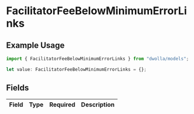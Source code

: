 # FacilitatorFeeBelowMinimumErrorLinks

## Example Usage

```typescript
import { FacilitatorFeeBelowMinimumErrorLinks } from "dwolla/models";

let value: FacilitatorFeeBelowMinimumErrorLinks = {};
```

## Fields

| Field       | Type        | Required    | Description |
| ----------- | ----------- | ----------- | ----------- |